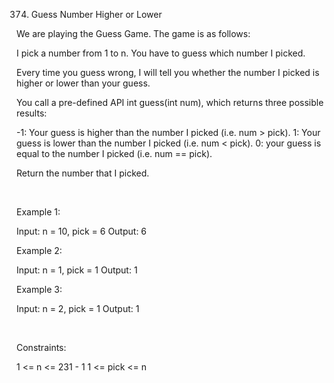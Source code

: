 374. Guess Number Higher or Lower

We are playing the Guess Game. The game is as follows:

I pick a number from 1 to n. You have to guess which number I picked.

Every time you guess wrong, I will tell you whether the number I picked is higher or lower than your guess.

You call a pre-defined API int guess(int num), which returns three possible results:

-1: Your guess is higher than the number I picked (i.e. num > pick).
1: Your guess is lower than the number I picked (i.e. num < pick).
0: your guess is equal to the number I picked (i.e. num == pick).

Return the number that I picked.

 

Example 1:

Input: n = 10, pick = 6
Output: 6


Example 2:

Input: n = 1, pick = 1
Output: 1


Example 3:

Input: n = 2, pick = 1
Output: 1


 

Constraints:

1 <= n <= 231 - 1
1 <= pick <= n